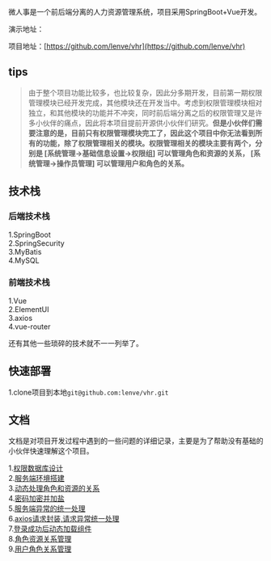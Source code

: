 微人事是一个前后端分离的人力资源管理系统，项目采用SpringBoot+Vue开发。  


演示地址：  

项目地址：[https://github.com/lenve/vhr](https://github.com/lenve/vhr)  


## tips 

>由于整个项目功能比较多，也比较复杂，因此分多期开发，目前第一期权限管理模块已经开发完成，其他模块还在开发当中。考虑到权限管理模块相对独立，和其他模块的功能并不冲突，同时前后端分离之后的权限管理又是许多小伙伴的痛点，因此将本项目提前开源供小伙伴们研究。**但是小伙伴们需要注意的是，目前只有权限管理模块完工了，因此这个项目中你无法看到所有的功能，除了权限管理相关的模块。权限管理相关的模块主要有两个，分别是  [系统管理->基础信息设置->权限组]  可以管理角色和资源的关系， [系统管理->操作员管理]  可以管理用户和角色的关系。**  


## 技术栈

### 后端技术栈

1.SpringBoot  
2.SpringSecurity  
3.MyBatis  
4.MySQL  

### 前端技术栈

1.Vue  
2.ElementUI  
3.axios  
4.vue-router  

还有其他一些琐碎的技术就不一一列举了。  

## 快速部署

1.clone项目到本地```git@github.com:lenve/vhr.git```  



## 文档

文档是对项目开发过程中遇到的一些问题的详细记录，主要是为了帮助没有基础的小伙伴快速理解这个项目。  

1.[权限数据库设计]()  
2.[服务端环境搭建]()  
3.[动态处理角色和资源的关系]()  
4.[密码加密并加盐]()  
5.[服务端异常的统一处理]()  
6.[axios请求封装,请求异常统一处理]()  
7.[登录成功后动态加载组件]()  
8.[角色资源关系管理]()  
9.[用户角色关系管理]()  